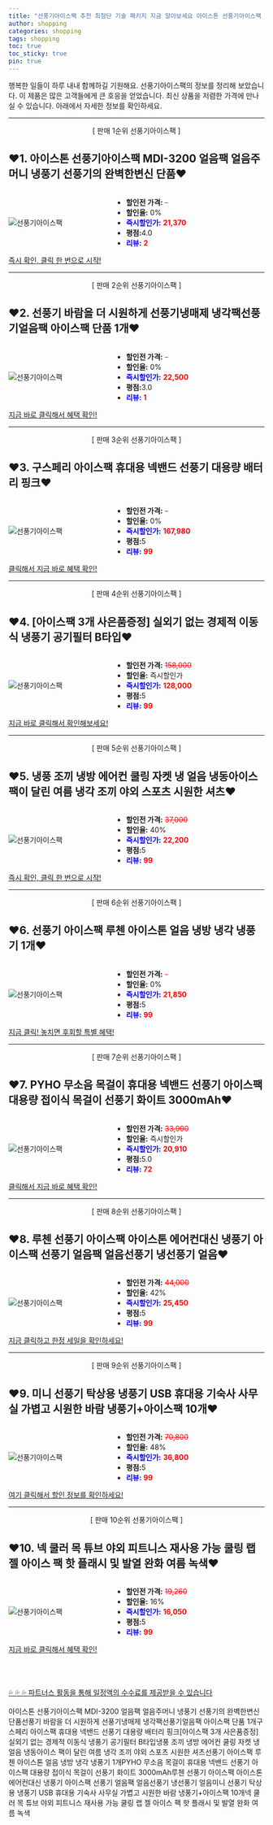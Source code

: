 ```yaml
---
title: "선풍기아이스팩 추천 최첨단 기술 패키지 지금 알아보세요 아이스톤 선풍기아이스팩 MDI-3200 얼음팩 얼음주머니"
author: shopping
categories: shopping
tags: shopping
toc: true
toc_sticky: true
pin: true
---
```

행복한 일들이 하루 내내 함께하길 기원해요. 선풍기아이스팩의 정보를 정리해 보았습니다. 이 제품은 많은 고객들에게 큰 호응을 얻었습니다. 최신 상품을 저렴한 가격에 만나실 수 있습니다. 아래에서 자세한 정보를 확인하세요.

---
<p class="toplist" style="margin: 0 auto; display: block; width: fit-content;">[ 판매 1순위 선풍기아이스팩 ]</p>

<h2><strong>❤️1. 아이스톤 선풍기아이스팩 MDI-3200 얼음팩 얼음주머니 냉풍기 선풍기의 완벽한변신 단품❤️</strong></h2>

<div style="display: flex; align-items: center;">
    <div style="flex: 0.4;">
        <img src="https://thumbnail10.coupangcdn.com/thumbnails/remote/230x230ex/image/vendor_inventory/6740/b26d3bb95dc428f93951595d1a93a144bb711bd937378815bcf0c2d43eb3.jpg" alt="선풍기아이스팩" style="max-width: 100%;">
    </div>
    <div style="flex: 0.6; margin-left: 10px;">
        <ul>
            <li><strong>할인전 가격:</strong> <del style="color: red;">-</del></li>
            <li><strong>할인율:</strong> 0%</li>
            <li><span style='color:blue'><strong>즉시할인가:</strong></span> <span style='color:red'><strong>21,370</strong></span></li>
            <li><strong>평점:</strong>4.0</li>
            <li><span style='color:blue'><strong>리뷰:</strong></span> <span style='color:red'><strong>2</strong></span></li>
        </ul>
    </div>
</div>
<div class="center">
    <a href="https://William4Davisa.github.io?lptag=AF9450613&subid=githubio&pageKey=8030879577&traceid=V0-153&itemId=22451880771&vendorItemId=90149098760" class="myButton">
        즉시 확인, 클릭 한 번으로 시작!
    </a>
</div>


---
<p class="toplist" style="margin: 0 auto; display: block; width: fit-content;">[ 판매 2순위 선풍기아이스팩 ]</p>

<h2><strong>❤️2. 선풍기 바람을 더 시원하게 선풍기냉매제 냉각팩선풍기얼음팩 아이스팩 단품 1개❤️</strong></h2>

<div style="display: flex; align-items: center;">
    <div style="flex: 0.4;">
        <img src="https://thumbnail10.coupangcdn.com/thumbnails/remote/230x230ex/image/vendor_inventory/6740/b26d3bb95dc428f93951595d1a93a144bb711bd937378815bcf0c2d43eb3.jpg" alt="선풍기아이스팩" style="max-width: 100%;">
    </div>
    <div style="flex: 0.6; margin-left: 10px;">
        <ul>
            <li><strong>할인전 가격:</strong> <del style="color: red;">-</del></li>
            <li><strong>할인율:</strong> 0%</li>
            <li><span style='color:blue'><strong>즉시할인가:</strong></span> <span style='color:red'><strong>22,500</strong></span></li>
            <li><strong>평점:</strong>3.0</li>
            <li><span style='color:blue'><strong>리뷰:</strong></span> <span style='color:red'><strong>1</strong></span></li>
        </ul>
    </div>
</div>
<div class="center">
    <a href="https://William4Davisa.github.io?lptag=AF9450613&subid=githubio&pageKey=8082672909&traceid=V0-153&itemId=22798248425&vendorItemId=89833190799" class="myButton">
        지금 바로 클릭해서 혜택 확인!
    </a>
</div>


---
<p class="toplist" style="margin: 0 auto; display: block; width: fit-content;">[ 판매 3순위 선풍기아이스팩 ]</p>

<h2><strong>❤️3. 구스페리 아이스팩 휴대용 넥밴드 선풍기 대용량 배터리 핑크❤️</strong></h2>

<div style="display: flex; align-items: center;">
    <div style="flex: 0.4;">
        <img src="https://thumbnail8.coupangcdn.com/thumbnails/remote/230x230ex/image/vendor_inventory/d6c4/f26361cb742ec28c7a83f9b35034fe57fcb83378d635a4edc7c6f888be6f.jpg" alt="선풍기아이스팩" style="max-width: 100%;">
    </div>
    <div style="flex: 0.6; margin-left: 10px;">
        <ul>
            <li><strong>할인전 가격:</strong> <del style="color: red;">-</del></li>
            <li><strong>할인율:</strong> 0%</li>
            <li><span style='color:blue'><strong>즉시할인가:</strong></span> <span style='color:red'><strong>167,980</strong></span></li>
            <li><strong>평점:</strong>5</li>
            <li><span style='color:blue'><strong>리뷰:</strong></span> <span style='color:red'><strong>99</strong></span></li>
        </ul>
    </div>
</div>
<div class="center">
    <a href="https://William4Davisa.github.io?lptag=AF9450613&subid=githubio&pageKey=8228159872&traceid=V0-153&itemId=23673313048&vendorItemId=90781898908" class="myButton">
        클릭해서 지금 바로 혜택 확인!
    </a>
</div>


---
<p class="toplist" style="margin: 0 auto; display: block; width: fit-content;">[ 판매 4순위 선풍기아이스팩 ]</p>

<h2><strong>❤️4. [아이스팩 3개 사은품증정] 실외기 없는 경제적 이동식 냉풍기 공기필터 B타입❤️</strong></h2>

<div style="display: flex; align-items: center;">
    <div style="flex: 0.4;">
        <img src="https://thumbnail9.coupangcdn.com/thumbnails/remote/230x230ex/image/vendor_inventory/5c87/dc5dafb34e3d2417118570a2f9ebe4a399dac9fb96e716d4c72f494df28c.jpg" alt="선풍기아이스팩" style="max-width: 100%;">
    </div>
    <div style="flex: 0.6; margin-left: 10px;">
        <ul>
            <li><strong>할인전 가격:</strong> <del style="color: red;">158,000</del></li>
            <li><strong>할인율:</strong> 즉시할인가</li>
            <li><span style='color:blue'><strong>즉시할인가:</strong></span> <span style='color:red'><strong>128,000</strong></span></li>
            <li><strong>평점:</strong>5</li>
            <li><span style='color:blue'><strong>리뷰:</strong></span> <span style='color:red'><strong>99</strong></span></li>
        </ul>
    </div>
</div>
<div class="center">
    <a href="https://William4Davisa.github.io?lptag=AF9450613&subid=githubio&pageKey=7992562857&traceid=V0-153&itemId=22218587493&vendorItemId=89264548659" class="myButton">
        지금 바로 클릭해서 확인해보세요!
    </a>
</div>


---
<p class="toplist" style="margin: 0 auto; display: block; width: fit-content;">[ 판매 5순위 선풍기아이스팩 ]</p>

<h2><strong>❤️5. 냉풍 조끼 냉방 에어컨 쿨링 자켓 냉 얼음 냉동아이스 팩이 달린 여름 냉각 조끼 야외 스포츠 시원한 셔츠❤️</strong></h2>

<div style="display: flex; align-items: center;">
    <div style="flex: 0.4;">
        <img src="https://thumbnail10.coupangcdn.com/thumbnails/remote/230x230ex/image/vendor_inventory/46b7/ff973c4b0ad7c0e346767861fd736fc45bfb41ee0d69592fd8e3bbb5776b.jpg" alt="선풍기아이스팩" style="max-width: 100%;">
    </div>
    <div style="flex: 0.6; margin-left: 10px;">
        <ul>
            <li><strong>할인전 가격:</strong> <del style="color: red;">37,000</del></li>
            <li><strong>할인율:</strong> 40%</li>
            <li><span style='color:blue'><strong>즉시할인가:</strong></span> <span style='color:red'><strong>22,200</strong></span></li>
            <li><strong>평점:</strong>5</li>
            <li><span style='color:blue'><strong>리뷰:</strong></span> <span style='color:red'><strong>99</strong></span></li>
        </ul>
    </div>
</div>
<div class="center">
    <a href="https://William4Davisa.github.io?lptag=AF9450613&subid=githubio&pageKey=7395917808&traceid=V0-153&itemId=19131691196&vendorItemId=90778854396" class="myButton">
        즉시 확인, 클릭 한 번으로 시작!
    </a>
</div>


---
<p class="toplist" style="margin: 0 auto; display: block; width: fit-content;">[ 판매 6순위 선풍기아이스팩 ]</p>

<h2><strong>❤️6. 선풍기 아이스팩 루첸 아이스톤 얼음 냉방 냉각 냉풍기 1개❤️</strong></h2>

<div style="display: flex; align-items: center;">
    <div style="flex: 0.4;">
        <img src="https://thumbnail10.coupangcdn.com/thumbnails/remote/230x230ex/image/vendor_inventory/2f2d/45c03235c9fb00910a98ba224f760ece645d6f7046f234a8df9234a727f9.png" alt="선풍기아이스팩" style="max-width: 100%;">
    </div>
    <div style="flex: 0.6; margin-left: 10px;">
        <ul>
            <li><strong>할인전 가격:</strong> <del style="color: red;">-</del></li>
            <li><strong>할인율:</strong> 0%</li>
            <li><span style='color:blue'><strong>즉시할인가:</strong></span> <span style='color:red'><strong>21,850</strong></span></li>
            <li><strong>평점:</strong>5</li>
            <li><span style='color:blue'><strong>리뷰:</strong></span> <span style='color:red'><strong>99</strong></span></li>
        </ul>
    </div>
</div>
<div class="center">
    <a href="https://William4Davisa.github.io?lptag=AF9450613&subid=githubio&pageKey=7283811024&traceid=V0-153&itemId=18601844117&vendorItemId=85730095797" class="myButton">
        지금 클릭! 놓치면 후회할 특별 혜택!
    </a>
</div>


---
<p class="toplist" style="margin: 0 auto; display: block; width: fit-content;">[ 판매 7순위 선풍기아이스팩 ]</p>

<h2><strong>❤️7. PYHO 무소음 목걸이 휴대용 넥밴드 선풍기 아이스팩 대용량 접이식 목걸이 선풍기 화이트 3000mAh❤️</strong></h2>

<div style="display: flex; align-items: center;">
    <div style="flex: 0.4;">
        <img src="https://thumbnail7.coupangcdn.com/thumbnails/remote/230x230ex/image/vendor_inventory/caca/a6df832d55a1bf5a3d34d7f3eb65f84f8e814dd1106712d373c8aa298809.png" alt="선풍기아이스팩" style="max-width: 100%;">
    </div>
    <div style="flex: 0.6; margin-left: 10px;">
        <ul>
            <li><strong>할인전 가격:</strong> <del style="color: red;">33,990</del></li>
            <li><strong>할인율:</strong> 즉시할인가</li>
            <li><span style='color:blue'><strong>즉시할인가:</strong></span> <span style='color:red'><strong>20,910</strong></span></li>
            <li><strong>평점:</strong>5.0</li>
            <li><span style='color:blue'><strong>리뷰:</strong></span> <span style='color:red'><strong>72</strong></span></li>
        </ul>
    </div>
</div>
<div class="center">
    <a href="https://William4Davisa.github.io?lptag=AF9450613&subid=githubio&pageKey=7974923987&traceid=V0-153&itemId=22104489049&vendorItemId=89409854204" class="myButton">
        클릭해서 지금 바로 혜택 확인!
    </a>
</div>


---
<p class="toplist" style="margin: 0 auto; display: block; width: fit-content;">[ 판매 8순위 선풍기아이스팩 ]</p>

<h2><strong>❤️8. 루첸 선풍기 아이스팩 아이스톤 에어컨대신 냉풍기 아이스팩 선풍기 얼음팩 얼음선풍기 냉선풍기 얼음❤️</strong></h2>

<div style="display: flex; align-items: center;">
    <div style="flex: 0.4;">
        <img src="https://thumbnail9.coupangcdn.com/thumbnails/remote/230x230ex/image/vendor_inventory/0d43/089944688aaaaa2e06d29d4d0c1f02beea6684f1f6c26fca73f9a67029f2.jpg" alt="선풍기아이스팩" style="max-width: 100%;">
    </div>
    <div style="flex: 0.6; margin-left: 10px;">
        <ul>
            <li><strong>할인전 가격:</strong> <del style="color: red;">44,000</del></li>
            <li><strong>할인율:</strong> 42%</li>
            <li><span style='color:blue'><strong>즉시할인가:</strong></span> <span style='color:red'><strong>25,450</strong></span></li>
            <li><strong>평점:</strong>5</li>
            <li><span style='color:blue'><strong>리뷰:</strong></span> <span style='color:red'><strong>99</strong></span></li>
        </ul>
    </div>
</div>
<div class="center">
    <a href="https://William4Davisa.github.io?lptag=AF9450613&subid=githubio&pageKey=8092300456&traceid=V0-153&itemId=22860764085&vendorItemId=89895416463" class="myButton">
        지금 클릭하고 한정 세일을 확인하세요!
    </a>
</div>


---
<p class="toplist" style="margin: 0 auto; display: block; width: fit-content;">[ 판매 9순위 선풍기아이스팩 ]</p>

<h2><strong>❤️9. 미니 선풍기 탁상용 냉풍기 USB 휴대용 기숙사 사무실 가볍고 시원한 바람 냉풍기+아이스팩 10개❤️</strong></h2>

<div style="display: flex; align-items: center;">
    <div style="flex: 0.4;">
        <img src="https://thumbnail6.coupangcdn.com/thumbnails/remote/230x230ex/image/vendor_inventory/2cfe/80a4b2448c36c1710a5e94a931a064ca04cced581f59aca0e9a7586298c0.jpg" alt="선풍기아이스팩" style="max-width: 100%;">
    </div>
    <div style="flex: 0.6; margin-left: 10px;">
        <ul>
            <li><strong>할인전 가격:</strong> <del style="color: red;">70,800</del></li>
            <li><strong>할인율:</strong> 48%</li>
            <li><span style='color:blue'><strong>즉시할인가:</strong></span> <span style='color:red'><strong>36,800</strong></span></li>
            <li><strong>평점:</strong>5</li>
            <li><span style='color:blue'><strong>리뷰:</strong></span> <span style='color:red'><strong>99</strong></span></li>
        </ul>
    </div>
</div>
<div class="center">
    <a href="https://William4Davisa.github.io?lptag=AF9450613&subid=githubio&pageKey=7289757375&traceid=V0-153&itemId=18629085020&vendorItemId=85764417738" class="myButton">
        여기 클릭해서 할인 정보를 확인하세요!
    </a>
</div>


---
<p class="toplist" style="margin: 0 auto; display: block; width: fit-content;">[ 판매 10순위 선풍기아이스팩 ]</p>

<h2><strong>❤️10. 넥 쿨러 목 튜브 야외 피트니스 재사용 가능 쿨링 랩 젤 아이스 팩 핫 플래시 및 발열 완화 여름 녹색❤️</strong></h2>

<div style="display: flex; align-items: center;">
    <div style="flex: 0.4;">
        <img src="https://thumbnail9.coupangcdn.com/thumbnails/remote/230x230ex/image/vendor_inventory/d4a4/a9b11c54af42fc02e70aec3c3029ad25f01955c35ef26dae63f0b86b12f5.jpg" alt="선풍기아이스팩" style="max-width: 100%;">
    </div>
    <div style="flex: 0.6; margin-left: 10px;">
        <ul>
            <li><strong>할인전 가격:</strong> <del style="color: red;">19,260</del></li>
            <li><strong>할인율:</strong> 16%</li>
            <li><span style='color:blue'><strong>즉시할인가:</strong></span> <span style='color:red'><strong>16,050</strong></span></li>
            <li><strong>평점:</strong>5</li>
            <li><span style='color:blue'><strong>리뷰:</strong></span> <span style='color:red'><strong>99</strong></span></li>
        </ul>
    </div>
</div>
<div class="center">
    <a href="https://William4Davisa.github.io?lptag=AF9450613&subid=githubio&pageKey=8242794371&traceid=V0-153&itemId=23720343033&vendorItemId=90745189766" class="myButton">
        지금 바로 클릭해서 혜택 확인!
    </a>
</div>

<br><br><br>[💦 💦 💦 파트너스 활동을 통해 일정액의 수수료를 제공받을 수 있습니다](https://link.coupang.com/a/bcpT2c)<br><br>아이스톤 선풍기아이스팩 MDI-3200 얼음팩 얼음주머니 냉풍기 선풍기의 완벽한변신 단품선풍기 바람을 더 시원하게 선풍기냉매제 냉각팩선풍기얼음팩 아이스팩 단품 1개구스페리 아이스팩 휴대용 넥밴드 선풍기 대용량 배터리 핑크[아이스팩 3개 사은품증정] 실외기 없는 경제적 이동식 냉풍기 공기필터 B타입냉풍 조끼 냉방 에어컨 쿨링 자켓 냉 얼음 냉동아이스 팩이 달린 여름 냉각 조끼 야외 스포츠 시원한 셔츠선풍기 아이스팩 루첸 아이스톤 얼음 냉방 냉각 냉풍기 1개PYHO 무소음 목걸이 휴대용 넥밴드 선풍기 아이스팩 대용량 접이식 목걸이 선풍기 화이트 3000mAh루첸 선풍기 아이스팩 아이스톤 에어컨대신 냉풍기 아이스팩 선풍기 얼음팩 얼음선풍기 냉선풍기 얼음미니 선풍기 탁상용 냉풍기 USB 휴대용 기숙사 사무실 가볍고 시원한 바람 냉풍기+아이스팩 10개넥 쿨러 목 튜브 야외 피트니스 재사용 가능 쿨링 랩 젤 아이스 팩 핫 플래시 및 발열 완화 여름 녹색